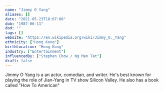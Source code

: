 ```yaml
---
name: "Jimmy O Yang"
aliases: []
date: "2021-05-23T18:07:00"
dob: "1987-06-11"
dod: ""
tags: []
website: "https://en.wikipedia.org/wiki/Jimmy_O._Yang"
ethnicity: ["Hong Kong"]
birthLocation: "Hong Kong"
industry: ["Entertainment"]
influencedBy: ["Stephen Chow / Ng Man Tat"]
draft: false
---
```


Jimmy O Yang is a an actor, comedian, and writer. He's best known for playing the role of Jian-Yang in TV show Silicon Valley. He also has a book called "How To American"
